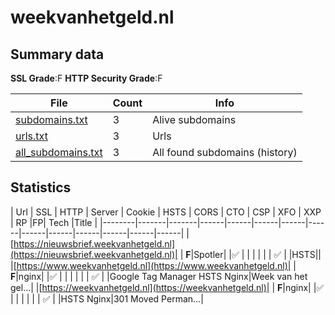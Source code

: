 

# weekvanhetgeld.nl
## Summary data


**SSL Grade**:F
**HTTP Security Grade**:F


| File       | Count | Info |
|------------|-------|------|
|[subdomains.txt](/data/weekvanhetgeld.nl/subdomains.txt)|3|Alive subdomains|
|[urls.txt](/data/weekvanhetgeld.nl/urls.txt)|3|Urls|
|[all_subdomains.txt](/data/weekvanhetgeld.nl/all_subdomains.txt)|3|All found subdomains (history)|


## Statistics


| Url | SSL | HTTP | Server | Cookie | HSTS | CORS | CTO | CSP | XFO | XXP | RP |FP| Tech |Title |
|--------|-------|-------|------|------|------|------|------|------|------|------|------|------|------|
|[https://nieuwsbrief.weekvanhetgeld.nl](https://nieuwsbrief.weekvanhetgeld.nl)| | **F**|Spotler| |:white_check_mark: | | | | | | :white_check_mark: | |HSTS||
|[https://www.weekvanhetgeld.nl](https://www.weekvanhetgeld.nl)| | **F**|nginx| |:white_check_mark: | | | | | | :white_check_mark: | |Google Tag Manager HSTS Nginx|Week van het gel...|
|[https://weekvanhetgeld.nl](https://weekvanhetgeld.nl)| | **F**|nginx| |:white_check_mark: | | | | | | :white_check_mark: | |HSTS Nginx|301 Moved Perman...|